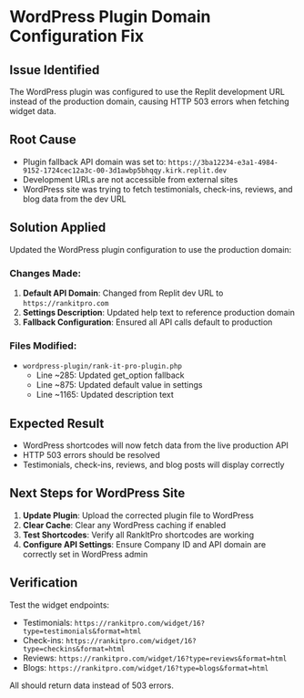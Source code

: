 # WordPress Plugin Domain Configuration Fix

## Issue Identified
The WordPress plugin was configured to use the Replit development URL instead of the production domain, causing HTTP 503 errors when fetching widget data.

## Root Cause
- Plugin fallback API domain was set to: `https://3ba12234-e3a1-4984-9152-1724cec12a3c-00-3d1awbp5bhqqy.kirk.replit.dev`
- Development URLs are not accessible from external sites
- WordPress site was trying to fetch testimonials, check-ins, reviews, and blog data from the dev URL

## Solution Applied
Updated the WordPress plugin configuration to use the production domain:

### Changes Made:
1. **Default API Domain**: Changed from Replit dev URL to `https://rankitpro.com`
2. **Settings Description**: Updated help text to reference production domain
3. **Fallback Configuration**: Ensured all API calls default to production

### Files Modified:
- `wordpress-plugin/rank-it-pro-plugin.php`
  - Line ~285: Updated get_option fallback
  - Line ~875: Updated default value in settings
  - Line ~1165: Updated description text

## Expected Result
- WordPress shortcodes will now fetch data from the live production API
- HTTP 503 errors should be resolved
- Testimonials, check-ins, reviews, and blog posts will display correctly

## Next Steps for WordPress Site
1. **Update Plugin**: Upload the corrected plugin file to WordPress
2. **Clear Cache**: Clear any WordPress caching if enabled
3. **Test Shortcodes**: Verify all RankItPro shortcodes are working
4. **Configure API Settings**: Ensure Company ID and API domain are correctly set in WordPress admin

## Verification
Test the widget endpoints:
- Testimonials: `https://rankitpro.com/widget/16?type=testimonials&format=html`
- Check-ins: `https://rankitpro.com/widget/16?type=checkins&format=html`
- Reviews: `https://rankitpro.com/widget/16?type=reviews&format=html`
- Blogs: `https://rankitpro.com/widget/16?type=blogs&format=html`

All should return data instead of 503 errors.